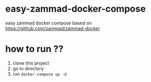 # easy-zammad-docker-compose
easy zammad docker compose 
based on https://github.com/zammad/zammad-docker
# how to run ??
1. clone this project
2. go to directory 
3. run ```docker-compose up -d```

